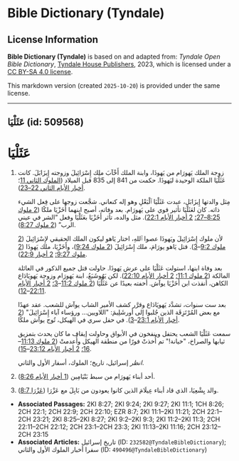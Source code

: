 # Bible Dictionary (Tyndale)

## License Information

**Bible Dictionary (Tyndale)** is based on and adapted from: _Tyndale Open Bible Dictionary_, [Tyndale House Publishers](https://tyndaleopenresources.com/), 2023, which is licensed under a [CC BY-SA 4.0 license](https://creativecommons.org/licenses/by-sa/4.0/legalcode.en).

This markdown version (created `2025-10-20`) is provided under the same license.



--------------------------------

## عَثَلْيَا (id: 509568)

عَثَلْيَا
=========

1. زوجة الملك يَهورَام من يَهوذَا، وابنة الملك أَخْآبَ ملِك إِسْرَائِيلَ وزوجته إِيزَابَلَ. كانت عَثَلْيَا الملكة الوحيدة ليَهوذَا. حكمت من 841 إلى 835 قبل الميلاد ([الملوك الثاني 11](https://ref.ly/2Kgs11:1-2Kgs11:21)؛ [أخبار الأيام الثاني 22–23](https://ref.ly/2Chr22:1-2Chr23:21)).

    مِثل والدتها إِيزَابَل، عبدت عَثَلْيَا ٱلْبَعْلِ وهو إله كنعاني. شجَّعت زوجها على فِعل الشيء ذاته. كان لعَثَلْيَا تأثير قوي على يَهورَام. بعد وفاته، أصبح ابنهما أَخَزْيَا ملكًا ([2 ملوك 8:25–27؛](https://ref.ly/2Kgs8:25-2Kgs8:27) [2 أخبار الأيام 22:1](https://ref.ly/2Chr22:1)). مثل والده، تأثر أَخَزْيَا بعَثَلْيَا وفعل “الشر في عيني الرب” ([2 ملوك 8:27](https://ref.ly/2Kgs8:27)).

    لأن ملوك إِسْرَائِيلَ ويَهوذَا عصوا ٱللهِ، اختار يَاهو ليكون الملك الحقيقي لإِسْرَائِيلَ ([2 ملوك 9:2](https://ref.ly/2Kgs9:2-2Kgs9:3)–[3](https://ref.ly/2Kgs9:2-2Kgs9:3)). قتل يَاهو يورَامَ، ملك إِسْرَائِيلَ ([2 ملوك 9:24](https://ref.ly/2Kgs9:24))، وأَخَزْيَا، ملك يَهوذَا ([2 ملوك 9:27؛](https://ref.ly/2Kgs9:27) [2 أخبار 22:9](https://ref.ly/2Chr22:9)).

    بعد وفاة ابنها، استولت عَثَلْيَا على عرش يَهوذَا. حاولت قتل جميع الذكور في العائلة المالكة ([2 ملوك 11:1؛](https://ref.ly/2Kgs11:1) [2 أخبار الأيام 22:10](https://ref.ly/2Chr22:10)). لكن يَهُوشَبَعُ، ابنة يَهورَام وزوجة يَهويَادَاع الكاهن، أنقذت ابن أَخَزْيَا يوآش. أخفته بعيدًا عن عَثَلْيَا ([2 ملوك 11:2](https://ref.ly/2Kgs11:2-2Kgs11:3)–[3؛](https://ref.ly/2Kgs11:2-2Kgs11:3) [2 أخبار الأيام 22:11](https://ref.ly/2Chr22:11-2Chr22:12)–[12](https://ref.ly/2Chr22:11-2Chr22:12)).

    بعد ست سنوات، تشدَّد يَهويَادَاع وقرَّر كشف الأمير الشاب يوآش للشعب. عقد عهدًا مع بعض المُرْتَزِقَة الذين جُلبوا إلى أورشَلِيمَ: "اللاويين... ورؤساء آباء إِسْرَائِيلَ" ([2 أخبار الأيام 23:1](https://ref.ly/2Chr23:1-2Chr23:3)–[3](https://ref.ly/2Chr23:1-2Chr23:3)). في حفل سري في الهيكل، تُوج يوآش ملكًا.

    سمعت عَثَلْيَا الشعب يحتفل وينفخون في الأبواق وحاولت إيقاف ما كان يحدث بتمزيق ثيابها والصراخ، "خيانة!" تم أُخذتْ فورًا من منطقة الهيكل وأُعدمتْ ([2 ملوك 11:13](https://ref.ly/2Kgs11:13-2Kgs11:16)–[16؛](https://ref.ly/2Kgs11:13-2Kgs11:16) [2 أخبار الأيام 23:12](https://ref.ly/2Chr23:12-2Chr23:15)–[15](https://ref.ly/2Chr23:12-2Chr23:15)).

    *انظر* إسرائيل، تاريخ؛ الملوك، أسفار الأول والثاني.

2. أحد أبناء يَهورَام من سبط بَنْيَامِين ([1 أخبار الأيام 8:26](https://ref.ly/1Chr8:26)).
3. والد يِشْعِيَا، الذي قاد أبناء عِيلَامَ الذين كانوا يعودون من بَابِلَ مع عَزْرَا ([عَزْرَا 8:7](https://ref.ly/Ezra8:7)).

* **Associated Passages:** 2KI 8:27; 2KI 9:24; 2KI 9:27; 2KI 11:1; 1CH 8:26; 2CH 22:1; 2CH 22:9; 2CH 22:10; EZR 8:7; 2KI 11:1–2KI 11:21; 2CH 22:1–2CH 23:21; 2KI 8:25–2KI 8:27; 2KI 9:2–2KI 9:3; 2KI 11:2–2KI 11:3; 2CH 22:11–2CH 22:12; 2CH 23:1–2CH 23:3; 2KI 11:13–2KI 11:16; 2CH 23:12–2CH 23:15
* **Associated Articles:** تاريخ إسرائيل (ID: `232582@TyndaleBibleDictionary`); سفرا أخبار الملوك الأول والثاني (ID: `490496@TyndaleBibleDictionary`)

